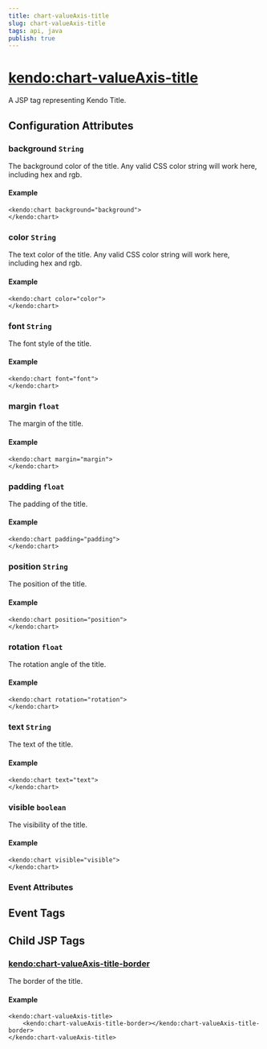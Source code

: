 ```yaml
---
title: chart-valueAxis-title
slug: chart-valueAxis-title
tags: api, java
publish: true
---
```


# <kendo:chart-valueAxis-title>
A JSP tag representing Kendo Title.

## Configuration Attributes


### background `String`

The background color of the title. Any valid CSS color string will work here, including
hex and rgb.

#### Example
    <kendo:chart background="background">
    </kendo:chart>



### color `String`

The text color of the title. Any valid CSS color string will work here, including hex and rgb.

#### Example
    <kendo:chart color="color">
    </kendo:chart>



### font `String`

The font style of the title.

#### Example
    <kendo:chart font="font">
    </kendo:chart>



### margin `float`

The margin of the title.

#### Example
    <kendo:chart margin="margin">
    </kendo:chart>



### padding `float`

The padding of the title.

#### Example
    <kendo:chart padding="padding">
    </kendo:chart>



### position `String`

The position of the title.

#### Example
    <kendo:chart position="position">
    </kendo:chart>



### rotation `float`

The rotation angle of the title.

#### Example
    <kendo:chart rotation="rotation">
    </kendo:chart>



### text `String`

The text of the title.

#### Example
    <kendo:chart text="text">
    </kendo:chart>



### visible `boolean`

The visibility of the title.

#### Example
    <kendo:chart visible="visible">
    </kendo:chart>



### Event Attributes

## Event Tags
 

## Child JSP Tags

### [<kendo:chart-valueAxis-title-border>](/api/wrappers/jsp/chart/valueaxis-title-border)

The border of the title.

#### Example

    <kendo:chart-valueAxis-title>
        <kendo:chart-valueAxis-title-border></kendo:chart-valueAxis-title-border>
    </kendo:chart-valueAxis-title>
 
